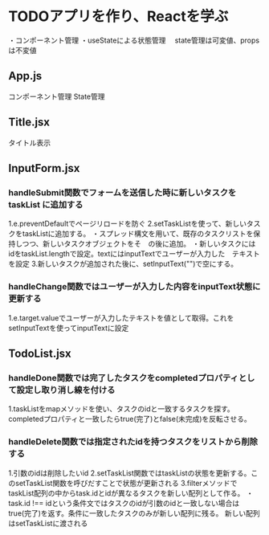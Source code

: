 <h1>TODOアプリを作り、Reactを学ぶ</h1>

・コンポーネント管理
・useStateによる状態管理
　state管理は可変値、propsは不変値

<h2>App.js</h2>
コンポーネント管理
State管理

<h2>Title.jsx</h2>
タイトル表示

<h2>InputForm.jsx</h2>
<h3>handleSubmit関数でフォームを送信した時に新しいタスクを taskList に追加する</h3>
1.e.preventDefaultでページリロードを防ぐ
2.setTaskListを使って、新しいタスクをtaskListに追加する。
    ・スプレッド構文を用いて、既存のタスクリストを保持しつつ、新しいタスクオブジェクトをそ　の後に追加。
    ・新しいタスクにはidをtaskList.lengthで設定。textにはinputTextでユーザーが入力した　テキストを設定
3.新しいタスクが追加された後に、setInputText("")で空にする。

<h3>handleChange関数ではユーザーが入力した内容をinputText状態に更新する</h3>
1.e.target.valueでユーザーが入力したテキストを値として取得。これをsetInputTextを使ってinputTextに設定


<h2>TodoList.jsx</h2>
<h3>handleDone関数では完了したタスクをcompletedプロパティとして設定し取り消し線を付ける</h3>
1.taskListをmapメソッドを使い、タスクのidと一致するタスクを探す。completedプロパティと一致したらtrue(完了)とfalse(未完成)を反転させる。

<h3>handleDelete関数では指定されたidを持つタスクをリストから削除する</h3>
1.引数のidは削除したいid
2.setTaskList関数ではtaskListの状態を更新する。このsetTaskList関数を呼びだすことで状態が更新される
3.filterメソッドでtaskList配列の中からtask.idとidが異なるタスクを新しい配列として作る。
    ・task.id !== idという条件文ではタスクのidが引数のidと一致しない場合はtrue(完了)を返す。条件に一致したタスクのみが新しい配列に残る。
    新しい配列はsetTaskListに渡される

